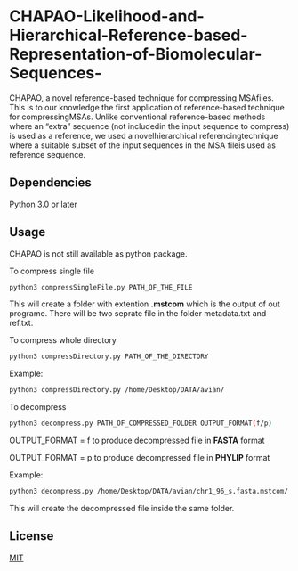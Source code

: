 # CHAPAO-Likelihood-and-Hierarchical-Reference-based-Representation-of-Biomolecular-Sequences-
CHAPAO, a novel reference-based technique for compressing MSAfiles.  This is to our knowledge the first application of reference-based technique for compressingMSAs.  Unlike conventional reference-based methods where an “extra” sequence (not includedin the input sequence to compress) is used as a reference, we used a novelhierarchical referencingtechnique where a suitable subset of the input sequences in the MSA fileis used as reference sequence.

## Dependencies 
Python 3.0 or later 

## Usage 
CHAPAO is not still available as python package.

To compress single file
```bash
python3 compressSingleFile.py PATH_OF_THE_FILE
```
This will create a folder with extention **.mstcom** which is the output of out programe. There will be two seprate file in the folder metadata.txt and ref.txt.

To compress whole directory
```bash
python3 compressDirectory.py PATH_OF_THE_DIRECTORY
```
Example:
```bash
python3 compressDirectory.py /home/Desktop/DATA/avian/
```

To decompress

```bash
python3 decompress.py PATH_OF_COMPRESSED_FOLDER OUTPUT_FORMAT(f/p)
```
OUTPUT_FORMAT = f to produce decompressed file in **FASTA** format

OUTPUT_FORMAT = p to produce decompressed file in **PHYLIP** format

Example:
```bash
python3 decompress.py /home/Desktop/DATA/avian/chr1_96_s.fasta.mstcom/ f
```
This will create the decompressed file inside the same folder.

## License
[MIT](https://choosealicense.com/licenses/mit/)
